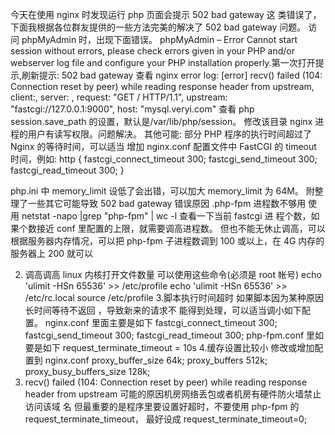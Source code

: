 今天在使用 nginx 时发现运行 php 页面会提示 502 bad gateway 这 类错误了，下面我根据各位群友提供的一些方法完美的解决了 502 bad gateway 问题。
访问 phpMyAdmin 时，出现下面错误。
phpMyAdmin – Error
Cannot start session without errors, please check errors given in your PHP and/or webserver log file and configure your PHP installation properly.第一次打开提示,刷新提示:
502 bad gateway
查看 nginx error log:
[error] recv() failed (104: Connection reset by peer) while reading response header from upstream, client:, server: , request: "GET / HTTP/1.1", upstream: "fastcgi://127.0.0.1:9000", host: "mysql.veryi.com"
查看 php session.save_path 的设置，默认是/var/lib/php/session。 修改该目录 nginx 进程的用户有读写权限。问题解决。 其他可能:
部分 PHP 程序的执行时间超过了 Nginx 的等待时间，可以适当 增加 nginx.conf 配置文件中 FastCGI 的 timeout 时间，例如:
http
{
fastcgi_connect_timeout 300; fastcgi_send_timeout 300;
fastcgi_read_timeout 300;
}

php.ini 中 memory_limit 设低了会出错，可以加大 memory_limit 为 64M。
附整理了一些其它可能导致 502 bad gateway 错误原因 .php-fpm 进程数不够用
使用 netstat -napo |grep "php-fpm" | wc -l 查看一下当前 fastcgi 进 程个数，如果个数接近 conf 里配置的上限，就需要调高进程数。 但也不能无休止调高，可以根据服务器内存情况，可以把 php-fpm 子进程数调到 100 或以上，在 4G 内存的服务器上 200 就可以


2. 调高调高 linux 内核打开文件数量 可以使用这些命令(必须是 root 帐号) echo 'ulimit -HSn 65536' >> /etc/profile echo 'ulimit -HSn 65536' >> /etc/rc.local source /etc/profile
3.脚本执行时间超时
如果脚本因为某种原因长时间等待不返回 ，导致新来的请求不 能得到处理，可以适当调小如下配置。
nginx.conf 里面主要是如下
fastcgi_connect_timeout 300;
fastcgi_send_timeout 300;
fastcgi_read_timeout 300;
php-fpm.conf 里如要是如下
request_terminate_timeout = 10s
4.缓存设置比较小
修改或增加配置到 nginx.conf
proxy_buffer_size 64k;
proxy_buffers 512k;
proxy_busy_buffers_size 128k;
5. recv() failed (104: Connection reset by peer) while reading response header from upstream 可能的原因机房网络丢包或者机房有硬件防火墙禁止访问该域 名
但最重要的是程序里要设置好超时，不要使用 php-fpm 的 request_terminate_timeout，
最好设成 request_terminate_timeout=0;
